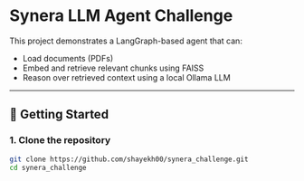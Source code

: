 # Synera LLM Agent Challenge

This project demonstrates a LangGraph-based agent that can:
- Load documents (PDFs)
- Embed and retrieve relevant chunks using FAISS
- Reason over retrieved context using a local Ollama LLM

---

## 🚀 Getting Started

### 1. Clone the repository

```bash
git clone https://github.com/shayekh00/synera_challenge.git
cd synera_challenge

